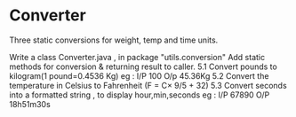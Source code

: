 # Converter
Three static conversions for weight, temp and time units.


Write a class Converter.java , in package "utils.conversion"
Add static methods for conversion & returning result  to caller.
5.1 Convert pounds to kilogram(1 pound=0.4536 Kg)
eg : I/P 100
O/p 45.36Kg
5.2 Convert the temperature in Celsius to Fahrenheit (F = C× 9/5 + 32)
5.3 Convert seconds into a formatted string , to display hour,min,seconds
eg : I/P 67890
O/P  18h51m30s
